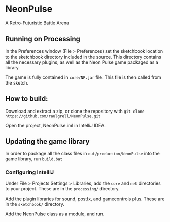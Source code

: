 # NeonPulse
A Retro-Futuristic Battle Arena

## Running on Processing

In the Preferences window (File > Preferences) set the sketchbook location to the 
sketchbook directory included in the source. This directory contains all 
the necessary plugins, as well as the Neon Pulse game packaged as a library.

The game is fully contained in `core/NP.jar` file. This file is then called from the sketch.

## How to build:

Download and extract a zip, or clone the repository 
with `git clone https://github.com/raulgrell/NeonPulse.git`

Open the project, NeonPulse.iml in IntelliJ IDEA.

## Updating the game library

In order to package all the class files in `out/production/NeonPulse` into
the game library, run `build.bat`

### Configuring IntelliJ

Under File > Projects Settings > Libraries, add the `core` 
and `net` directories to your project.
These are in the `processing/` directory.

Add the plugin libraries for sound, postfx, and gamecontrols plus.
These are in the `sketchbook/` directory.

Add the NeonPulse class as a module, and run.

